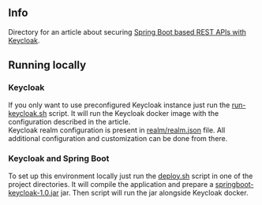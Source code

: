## Info

Directory for an article about securing [Spring Boot based REST APIs with Keycloak](https://dzone.com/articles/secure-spring-boot-application-with-keycloak).

## Running locally

### Keycloak
If you only want to use preconfigured Keycloak instance just run the [run-keycloak.sh](run-keycloak.sh) script.
It will run the Keycloak docker image with the configuration described in the article.  
Keycloak realm configuration is present in [realm/realm.json](realm/realm.json) file.
All additional configuration and customization can be done from there.

### Keycloak and Spring Boot
To set up this environment locally just run the [deploy.sh](deploy.sh) script in one of the project directories.
It will compile the application and prepare a [springboot-keycloak-1.0.jar](target/spring-boot-3-keycloak-1.0.jar) jar.
Then script will run the jar alongside Keycloak docker.
